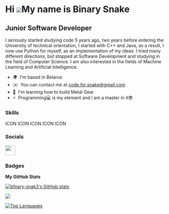 Hi ![](https://user-images.githubusercontent.com/18350557/176309783-0785949b-9127-417c-8b55-ab5a4333674e.gif)My name is Binary Snake
====================================================================================================================================

Junior Software Developer
-------------------------

I seriously started studying code 5 years ago, two years before entering the University of technical orientation, I started with C++ and Java, as a result, I now use Python for myself, as an implementation of my ideas. I tried many different directions, but stopped at Software Development and studying in the field of Computer Science. I am also interested in the fields of Machine Learning and Artificial Intelligence.

* 🌍  I'm based in Belarus
* ✉️  You can contact me at [code.for.snake@gmail.com](mailto:code.for.snake@gmail.com)
* 🧠  I'm learning how to build Metal Gear
* ⚡  Programming💻 is my element and I am a master in it😎

### Skills


<p align="left">
ICON ICON ICON ICON ICON
</p>


### Socials

<p align="left"> <a href="https://www.github.com/b1nary-snak3" target="_blank" rel="noreferrer"> <picture> <source media="(prefers-color-scheme: dark)" srcset="https://raw.githubusercontent.com/danielcranney/readme-generator/main/public/icons/socials/github-dark.svg" /> <source media="(prefers-color-scheme: light)" srcset="https://raw.githubusercontent.com/danielcranney/readme-generator/main/public/icons/socials/github.svg" /> <img src="https://raw.githubusercontent.com/danielcranney/readme-generator/main/public/icons/socials/github.svg" width="32" height="32" /> </picture> </a></p>

### Badges

<b>My GitHub Stats</b>

<a href="http://www.github.com/b1nary-snak3"><img src="https://github-readme-stats.vercel.app/api?username=b1nary-snak3&show_icons=true&hide=&count_private=true&title_color=84cc16&text_color=ffffff&icon_color=84cc16&bg_color=1c1917&hide_border=true&show_icons=true" alt="b1nary-snak3's GitHub stats" /></a>

<a href="http://www.github.com/b1nary-snak3"><img src="https://github-readme-streak-stats.herokuapp.com/?user=b1nary-snak3&stroke=ffffff&background=1c1917&ring=84cc16&fire=84cc16&currStreakNum=ffffff&currStreakLabel=84cc16&sideNums=ffffff&sideLabels=ffffff&dates=ffffff&hide_border=true" /></a>

<a href="https://github.com/b1nary-snak3" align="left"><img src="https://github-readme-stats.vercel.app/api/top-langs/?username=b1nary-snak3&langs_count=10&title_color=84cc16&text_color=ffffff&icon_color=84cc16&bg_color=1c1917&hide_border=true&locale=en&custom_title=Top%20%Languages" alt="Top Languages" /></a>
